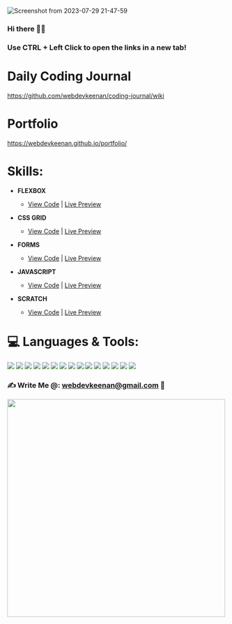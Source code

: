 ![Screenshot from 2023-07-29 21-47-59](https://github.com/webdevkeenan/webdevkeenan/assets/42125735/b3ab6765-cde2-4e86-a609-a2e12d9c1c74)

 ### Hi there 👋😁 <br>
 ### Use CTRL + Left Click to open the links in a new tab!


# Daily Coding Journal
https://github.com/webdevkeenan/coding-journal/wiki

# Portfolio
https://webdevkeenan.github.io/portfolio/
<!-- https://webdevkeenan.netlify.app/ *[Not Final]* -->


# Skills:
+ **FLEXBOX**
    + [View Code](https://github.com/webdevkeenan/landing_page/) | [Live Preview](https://webdevkeenan.github.io/landing_page/)

+ **CSS GRID** 
    
    + [View Code](https://github.com/webdevkeenan/product_landing-page) | [Live Preview](https://webdevkeenan.github.io/product_landing-page/)

+ **FORMS**
    + [View Code](https://github.com/webdevkeenan/survey_form) | [Live Preview](https://webdevkeenan.github.io/survey_form/)

+ **JAVASCRIPT**
    + [View Code](https://github.com/webdevkeenan/rockPaperScissors_Game) | [Live Preview](https://webdevkeenan.github.io/rockPaperScissors_Game/)

+ **SCRATCH**
    + [View Code](https://scratch.mit.edu/projects/885358493/editor/) | [Live Preview](https://scratch.mit.edu/projects/885358493/)

# 💻 Languages & Tools:
<!-- ![HTML5](https://img.shields.io/badge/html5-%23E34F26.svg?style=for-the-badge&logo=html5&logoColor=white) ![CSS3](https://img.shields.io/badge/css3-%231572B6.svg?style=for-the-badge&logo=css3&logoColor=white) ![JavaScript](https://img.shields.io/badge/javascript-%23323330.svg?style=for-the-badge&logo=javascript&logoColor=%23F7DF1E) ![Bootstrap](https://img.shields.io/badge/bootstrap-%23563D7C.svg?style=for-the-badge&logo=bootstrap&logoColor=white) ![LINUX](https://img.shields.io/badge/Linux-FCC624?style=for-the-badge&logo=linux&logoColor=black) -->

<p align="left">
<img src="https://img.shields.io/badge/html5-%23E34F26.svg?style=for-the-badge&logo=html5&logoColor=white">
<img src="https://img.shields.io/badge/css3-%231572B6.svg?style=for-the-badge&logo=css3&logoColor=white">
<img src="https://img.shields.io/badge/javascript-%23323330.svg?style=for-the-badge&logo=javascript&logoColor=%23F7DF1E">
<img src="https://img.shields.io/badge/c-%2300599C.svg?style=for-the-badge&logo=c&logoColor=white">
<img src="https://img.shields.io/badge/python-3670A0?style=for-the-badge&logo=python&logoColor=ffdd54">
<img src="https://img.shields.io/badge/Visual%20Studio%20Code-0078d7.svg?style=for-the-badge&logo=visual-studio-code&logoColor=white">
<img src="https://img.shields.io/badge/git-%23F05033.svg?style=for-the-badge&logo=git&logoColor=white">
<img src="https://img.shields.io/badge/github-%23121011.svg?style=for-the-badge&logo=github&logoColor=white">
<img src="https://img.shields.io/badge/Gimp-657D8B?style=for-the-badge&logo=gimp&logoColor=FFFFFF">
<img src="https://img.shields.io/badge/bootstrap-%23563D7C.svg?style=for-the-badge&logo=bootstrap&logoColor=white">
<img src="https://img.shields.io/badge/Linux-FCC624?style=for-the-badge&logo=linux&logoColor=black">
<img src="https://img.shields.io/badge/Audacity-0000CC?style=for-the-badge&logo=audacity&logoColor=white">
<img src="https://img.shields.io/badge/node.js-6DA55F?style=for-the-badge&logo=node.js&logoColor=white">
<img src="https://img.shields.io/badge/flask-%23000.svg?style=for-the-badge&logo=flask&logoColor=white">
<img src="https://img.shields.io/badge/Pop!_OS-48B9C7?style=for-the-badge&logo=Pop!_OS&logoColor=white">
</p>

 ### ✍️ Write Me @: webdevkeenan@gmail.com 📧 

<!-- ![galaxy-cat](https://github.com/webdevkeenan/webdevkeenan/assets/42125735/8aa87390-0a2c-4817-89a2-7afa5bd18752) -->
<!-- <img src="https://github.com/webdevkeenan/webdevkeenan/assets/42125735/8aa87390-0a2c-4817-89a2-7afa5bd18752" width="500" /> -->

[<img src="https://github.com/webdevkeenan/webdevkeenan/assets/42125735/dd9d26fe-524a-402e-8369-5c2cf4ffab84" width="500"/>](onlywayisup.png)
<!-- ![nick-fewings-HU-xiyQ-4Oo-unsplash](https://github.com/webdevkeenan/webdevkeenan/assets/42125735/dd9d26fe-524a-402e-8369-5c2cf4ffab84){width: 400px;} -->

<!--
### ✍️ Random Dev Quote
![](https://quotes-github-readme.vercel.app/api?type=horizontal&theme=radical)
-->

<!--
**webdevkeenan/webdevkeenan** is a ✨ _special_ ✨ repository because its `README.md` (this file) appears on your GitHub profile.

Here are some ideas to get you started:

- 🔭 I’m currently working on ...
- 🌱 I’m currently learning ...
- 👯 I’m looking to collaborate on ...
- 🤔 I’m looking for help with ...
- 💬 Ask me about ...
- 📫 How to reach me: ...
- 😄 Pronouns: ...
- ⚡ Fun fact: ...
-->

